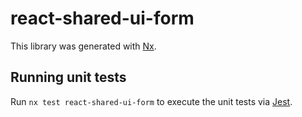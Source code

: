 # react-shared-ui-form

This library was generated with [Nx](https://nx.dev).

## Running unit tests

Run `nx test react-shared-ui-form` to execute the unit tests via [Jest](https://jestjs.io).
